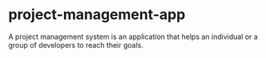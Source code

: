 # project-management-app
A project management system is an application that helps an individual or a group of developers to reach their goals.

